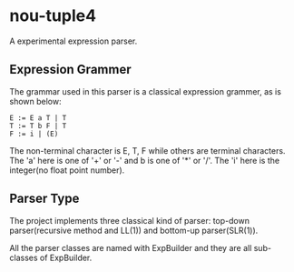 nou-tuple4
==========

A experimental expression parser.

## Expression Grammer

The grammar used in this parser is a classical expression grammer, as is shown below:

    E := E a T | T
    T := T b F | T
    F := i | (E)

The non-terminal character is E, T, F while others are terminal characters. The 'a' here is one of '+' or '-' and b is one of '*' or '/'. The 'i' here is the integer(no float point number).

## Parser Type

The project implements three classical kind of parser: top-down parser(recursive method and LL(1)) and bottom-up parser(SLR(1)).

All the parser classes are named with ExpBuilder and they are all sub-classes of ExpBuilder.
